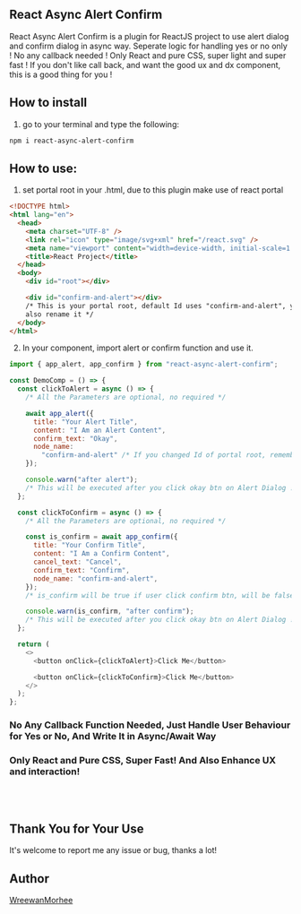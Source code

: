 ## React Async Alert Confirm

React Async Alert Confirm is a plugin for ReactJS project to use alert dialog and confirm dialog in async way.
Seperate logic for handling yes or no only ! No any callback needed !
Only React and pure CSS, super light and super fast !
If you don't like call back, and want the good ux and dx component, this is a good thing for you !

## How to install

1. go to your terminal and type the following:

```bash
npm i react-async-alert-confirm
```

## How to use:

1. set portal root in your .html, due to this plugin make use of react portal

```html
<!DOCTYPE html>
<html lang="en">
  <head>
    <meta charset="UTF-8" />
    <link rel="icon" type="image/svg+xml" href="/react.svg" />
    <meta name="viewport" content="width=device-width, initial-scale=1.0" />
    <title>React Project</title>
  </head>
  <body>
    <div id="root"></div>

    <div id="confirm-and-alert"></div>
    /* This is your portal root, default Id uses "confirm-and-alert", you could
    also rename it */
  </body>
</html>
```

2. In your component, import alert or confirm function and use it.

```js
import { app_alert, app_confirm } from "react-async-alert-confirm";

const DemoComp = () => {
  const clickToAlert = async () => {
    /* All the Parameters are optional, no required */

    await app_alert({
      title: "Your Alert Title",
      content: "I Am an Alert Content",
      confirm_text: "Okay",
      node_name:
        "confirm-and-alert" /* If you changed Id of portal root, remember to specify here */,
    });

    console.warn("after alert");
    /* This will be executed after you click okay btn on Alert Dialog ! */
  };

  const clickToConfirm = async () => {
    /* All the Parameters are optional, no required */

    const is_confirm = await app_confirm({
      title: "Your Confirm Title",
      content: "I Am a Confirm Content",
      cancel_text: "Cancel",
      confirm_text: "Confirm",
      node_name: "confirm-and-alert",
    });
    /* is_confirm will be true if user click confirm btn, will be false if user click cancel btn */

    console.warn(is_confirm, "after confirm");
    /* This will be executed after you click okay btn on Alert Dialog ! */
  };

  return (
    <>
      <button onClick={clickToAlert}>Click Me</button>

      <button onClick={clickToConfirm}>Click Me</button>
    </>
  );
};
```

### No Any Callback Function Needed, Just Handle User Behaviour for Yes or No, And Write It in Async/Await Way

### Only React and Pure CSS, Super Fast! And Also Enhance UX and interaction!

<br /><br />

## Thank You for Your Use

It's welcome to report me any issue or bug, thanks a lot!

## Author

[WreewanMorhee](https://github.com/WreewanMorhee)
